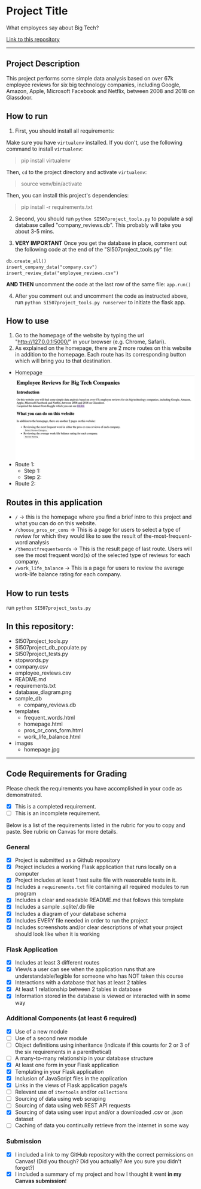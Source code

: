 # Project Title

What employees say about Big Tech?

[Link to this repository](https://github.com/chenlicl0627/SI507-Final-Project)

---

## Project Description

This project performs some simple data analysis based on over 67k employee reviews for six big technology companies, including Google, Amazon, Apple, Microsoft Facebook and Netflix, between 2008 and 2018 on Glassdoor.

## How to run

1. First, you should install all requirements:

Make sure you have `virtualenv` installed. If you don't, use the following command to install `virtualenv`:

> pip install virtualenv

Then, `cd` to the project directory and activate `virtualenv`:

> source venv/bin/activate

Then, you can install this project's dependencies:

> pip install -r requirements.txt

2. Second, you should run `python SI507project_tools.py` to populate a sql database called "company_reviews.db". This probably will take you about 3-5 mins.


3. **VERY IMPORTANT** Once you get the database in place, comment out the following code at the end of the "SI507project_tools.py" file:
```
db.create_all()
insert_company_data("company.csv")
insert_review_data("employee_reviews.csv")
```
**AND THEN** uncomment the code at the last row of the same file:
`app.run()`

4. After you comment out and uncomment the code as instructed above, run `python SI507project_tools.py runserver` to initiate the flask app.

## How to use

1. Go to the homepage of the website by typing the url "http://127.0.0.1:5000/" in your browser (e.g. Chrome, Safari).
2. As explained on the homepage, there are 2 more routes on this website in addition to the homepage. Each route has its corresponding button which will bring you to that destination.
- Homepage![homepage](images/homepage.jpg)
- Route 1:
  - Step 1:
  - Step 2:
- Route 2:


## Routes in this application

- `/` -> this is the homepage where you find a brief intro to this project and what you can do on this website.
- `/choose_pros_or_cons` -> This is a page for users to select a type of review for which they would like to see the result of the-most-frequent-word analysis
- `/themostfrequentwords` -> This is the result page of last route. Users will see the most frequent word(s) of the selected type of reviews for each company.
- `/work_life_balance` -> This is a page for users to review the average work-life balance rating for each company.

## How to run tests

run `python SI507project_tests.py`

## In this repository:

- SI507project_tools.py
- SI507project_db_populate.py
- SI507project_tests.py
- stopwords.py
- company.csv
- employee_reviews.csv
- README.md
- requirements.txt
- database_diagram.png
- sample_db
  - company_reviews.db
- templates
  - frequent_words.html
  - homepage.html
  - pros_or_cons_form.html
  - work_life_balance.html
- images
  - homepage.jpg

---

## Code Requirements for Grading

Please check the requirements you have accomplished in your code as demonstrated.
- [x] This is a completed requirement.
- [ ] This is an incomplete requirement.

Below is a list of the requirements listed in the rubric for you to copy and paste.  See rubric on Canvas for more details.

### General

- [x] Project is submitted as a Github repository
- [x] Project includes a working Flask application that runs locally on a computer
- [x] Project includes at least 1 test suite file with reasonable tests in it.
- [x] Includes a `requirements.txt` file containing all required modules to run program
- [x] Includes a clear and readable README.md that follows this template
- [x] Includes a sample .sqlite/.db file
- [x] Includes a diagram of your database schema
- [x] Includes EVERY file needed in order to run the project
- [x] Includes screenshots and/or clear descriptions of what your project should look like when it is working

### Flask Application

- [x] Includes at least 3 different routes
- [x] View/s a user can see when the application runs that are understandable/legible for someone who has NOT taken this course
- [x] Interactions with a database that has at least 2 tables
- [x] At least 1 relationship between 2 tables in database
- [x] Information stored in the database is viewed or interacted with in some way

### Additional Components (at least 6 required)

- [x] Use of a new module
- [ ] Use of a second new module
- [ ] Object definitions using inheritance (indicate if this counts for 2 or 3 of the six requirements in a parenthetical)
- [ ] A many-to-many relationship in your database structure
- [x] At least one form in your Flask application
- [x] Templating in your Flask application
- [x] Inclusion of JavaScript files in the application
- [x] Links in the views of Flask application page/s
- [ ] Relevant use of `itertools` and/or `collections`
- [ ] Sourcing of data using web scraping
- [ ] Sourcing of data using web REST API requests
- [x] Sourcing of data using user input and/or a downloaded .csv or .json dataset
- [ ] Caching of data you continually retrieve from the internet in some way

### Submission

- [x] I included a link to my GitHub repository with the correct permissions on Canvas! (Did you though? Did you actually? Are you sure you didn't forget?)
- [x] I included a summary of my project and how I thought it went **in my Canvas submission**!
